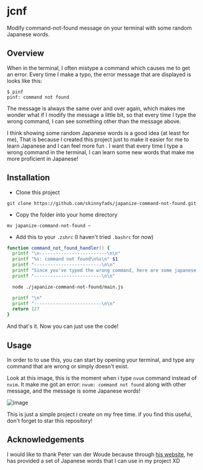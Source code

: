 # jcnf

Modify command-not-found message on your terminal with some random Japanese words.

## Overview

When in the terminal, I often mistype a command which causes me to get an error. Every time I make a typo, the error message that are displayed is looks like this:

```console
$ pinf
pinf: command not found
```

The message is always the same over and over again, which makes me wonder what if I modify the message a little bit, so that every time I type the wrong command, I can see something other than the message above.

I think showing some random Japanese words is a good idea (at least for me), That is because I created this project just to make it easier for me to learn Japanese and I can feel more fun . I want that every time I type a wrong command in the terminal, I can learn some new words that make me more proficient in Japanese!

## Installation

- Clone this project

```console
git clone https://github.com/skinnyfads/japanize-command-not-found.git
```

- Copy the folder into your home directory

```console
mv japanize-command-not-found ~
```

- Add this to your `.zshrc` (I haven't tried `.bashrc` for now)

```zsh
function command_not_found_handler() {
  printf "\n-------------------------\n\n"
  printf "%s: command not found\n%s\n" $1
  printf "-------------------------\n\n"
  printf "Since you've typed the wrong command, here are some japanese words for you to memorize:\n\n"
  printf "-------------------------\n\n"

  node ./japanize-command-not-found/main.js

  printf "\n"
  printf "-------------------------\n\n"
  return 127
}
```

And that's it. Now you can just use the code!

## Usage

In order to to use this, you can start by opening your terminal, and type any command that are wrong or simply doesn't exist.

Look at this image, this is the moment when i type `nvum` command instead of `nvim`. It make me got an error: `nvum: command not found` along with other message, and the message is some Japanese words!

![image](https://user-images.githubusercontent.com/121819737/231297148-a69c71d4-72c1-4791-bb97-573e07d01aff.png)

This is just a simple project i create on my free time. if you find this useful, don't forget to star this repository!

## Acknowledgements

I would like to thank Peter van der Woude because through [his website](http://jlptstudy.net/), he has provided a set of Japanese words that I can use in my project XD
